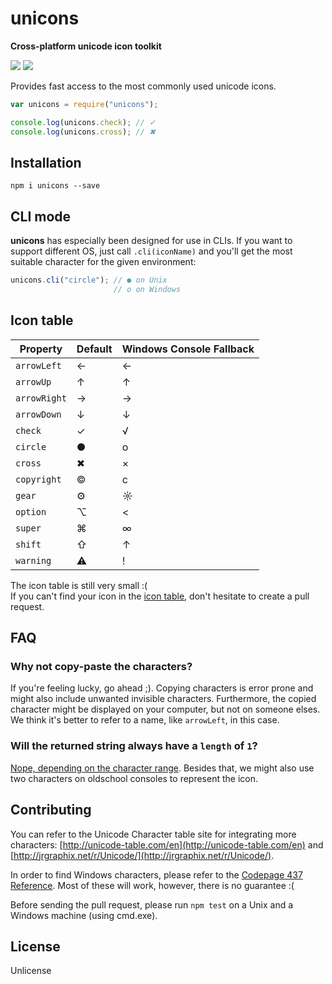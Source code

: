 # unicons

**Cross-platform unicode icon toolkit**

[![](https://img.shields.io/npm/v/unicons.svg)](https://www.npmjs.com/package/unicons)
[![](https://img.shields.io/npm/dm/unicons.svg)](https://www.npmjs.com/package/unicons)

Provides fast access to the most commonly used unicode icons.

```javascript
var unicons = require("unicons");

console.log(unicons.check); // ✓
console.log(unicons.cross); // ✖
```

## Installation

```
npm i unicons --save
```

## CLI mode

**unicons** has especially been designed for use in CLIs. If you want to support different OS, just call `.cli(iconName)` and you'll get the most suitable character for the given environment:

```javascript
unicons.cli("circle"); // ● on Unix
                       // o on Windows
```

## Icon table

Property | Default | Windows Console Fallback
---------|---------|-------------------------|
`arrowLeft` | ← | ←
`arrowUp` | ↑ | ↑
`arrowRight` | → | →
`arrowDown` | ↓ | ↓
`check` | ✓ | √
`circle` | ● | o
`cross` | ✖ | ×
`copyright` | © | c
`gear` | ⚙ | ☼
`option` | ⌥ | <
`super` | ⌘ | ∞
`shift` | ⇧ | ↑
`warning` | ⚠ | !

The icon table is still very small :(<br>
If you can't find your icon in the [icon table](https://github.com/peerigon/unicons#icon-table), don't hesitate to create a pull request.

## FAQ

### Why not copy-paste the characters?

If you're feeling lucky, go ahead ;). Copying characters is error prone and might also include unwanted invisible characters. Furthermore, the copied character might be displayed on your computer, but not on someone elses. We think it's better to refer to a name, like `arrowLeft`, in this case.

### Will the returned string always have a `length` of `1`?

[Nope, depending on the character range](https://mathiasbynens.be/notes/javascript-unicode). Besides that, we might also use two characters on oldschool consoles to represent the icon.


## Contributing

You can refer to the Unicode Character table site for integrating more characters: [http://unicode-table.com/en](http://unicode-table.com/en) and [http://jrgraphix.net/r/Unicode/](http://jrgraphix.net/r/Unicode/).

In order to find Windows characters, please refer to the [Codepage 437 Reference](https://en.wikipedia.org/wiki/Code_page_437). Most of these will work, however, there is no guarantee :(

Before sending the pull request, please run `npm test` on a Unix and a Windows machine (using cmd.exe).

## License

Unlicense
